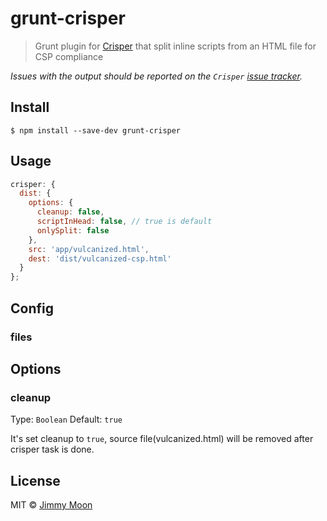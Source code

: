 # grunt-crisper

> Grunt plugin for [Crisper](https://github.com/PolymerLabs/crisper) that split inline scripts from an HTML file for CSP compliance

*Issues with the output should be reported on the `Crisper` [issue tracker](https://github.com/PolymerLabs/crisper/issues).*


## Install

```
$ npm install --save-dev grunt-crisper
```


## Usage

```js
crisper: {
  dist: {
    options: {
      cleanup: false,
      scriptInHead: false, // true is default
      onlySplit: false
    },
    src: 'app/vulcanized.html',
    dest: 'dist/vulcanized-csp.html'
  }
};
```

## Config

### files

## Options

### cleanup

Type: `Boolean` Default: `true`

It's set cleanup to `true`, source file(vulcanized.html) will be removed after crisper task is done.

## License

MIT © [Jimmy Moon](http://ragingwind.me)

